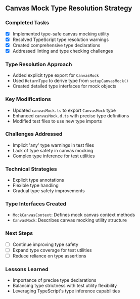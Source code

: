 ## Canvas Mock Type Resolution Strategy

### Completed Tasks
- [x] Implemented type-safe canvas mocking utility
- [x] Resolved TypeScript type resolution warnings
- [x] Created comprehensive type declarations
- [x] Addressed linting and type checking challenges

### Type Resolution Approach
- Added explicit type export for `CanvasMock`
- Used `ReturnType` to derive type from `setupCanvasMock()`
- Created detailed type interfaces for mock objects

### Key Modifications
- Updated `canvasMock.ts` to export `CanvasMock` type
- Enhanced `canvasMock.d.ts` with precise type definitions
- Modified test files to use new type imports

### Challenges Addressed
- Implicit 'any' type warnings in test files
- Lack of type safety in canvas mocking
- Complex type inference for test utilities

### Technical Strategies
- Explicit type annotations
- Flexible type handling
- Gradual type safety improvements

### Type Interfaces Created
- `MockCanvasContext`: Defines mock canvas context methods
- `CanvasMock`: Describes canvas mocking utility structure

### Next Steps
- [ ] Continue improving type safety
- [ ] Expand type coverage for test utilities
- [ ] Reduce reliance on type assertions

### Lessons Learned
- Importance of precise type declarations
- Balancing type strictness with test utility flexibility
- Leveraging TypeScript's type inference capabilities
